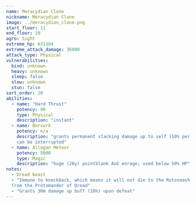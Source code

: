 ```yaml
---
name: Meracydian Clone
nickname: Meracydian Clone
image: ../meracydian_clone.png
start_floor: 11
end_floor: 19
agro: Sight
extreme_hp: 631104
extreme_attack_damage: 36000
attack_type: Physical
vulnerabilities:
  bind: unknown
  heavy: unknown
  sleep: false
  slow: unknown
  stun: false
sort_order: 20
abilities: 
  - name: "Hard Thrust"
    potency: 90
    type: Physical
    description: "instant"
  - name: Berserk
    potency: n/a
    description: "grants permanent stacking damage up to self (10% per stack);
    can be interrupted"
  - name: Allagan Meteor
    potency: 5000
    type: Magic
    description: "huge (20y) pointblank AoE enrage; used below 50% HP"
notes:
  - Dread beast
  - "Immune to knockback, which means it will not die to the Rotosmash ability
  from the Protomander of Dread"
  - "Grants 30m damage up buff (10%) upon defeat"
---
```

